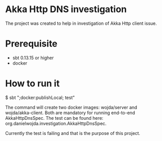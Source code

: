 # Akka Http DNS investigation
The project was created to help in investigation of Akka Http client issue. 

# Prerequisite
* sbt 0.13.15 or higher
* docker 

# How to run it
$ sbt ";docker:publishLocal; test"

The command will create two docker images: wojda/server and wojda/akka-client. 
Both are mandatory for running end-to-end AkkaHttpDnsSpec.
The test can be found here: org.danielwojda.investigation.AkkaHttpDnsSpec.

Currently the test is failing and that is the purpose of this project.
